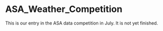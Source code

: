 # ASA_Weather_Competition

This is our entry in the ASA data competition in July. It is not yet finished.
